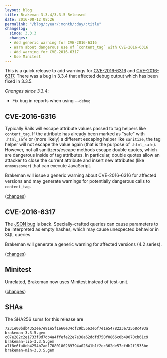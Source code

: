 ```yaml
---
layout: blog
title: Brakeman 3.3.4/3.3.5 Released
date: 2016-08-12 08:26
permalink: "/blog/:year/:month/:day/:title"
changelog:
  since: 3.3.3
  changes:
  - Add generic warning for CVE-2016-6316
  - Warn about dangerous use of `content_tag` with CVE-2016-6316
  - Add warning for CVE-2016-6317
  - Use Minitest
---
```



This is a quick release to add warnings for [CVE-2016-6316](https://groups.google.com/d/msg/ruby-security-ann/8B2iV2tPRSE/JkjCJkSoCgAJ) and [CVE-2016-6317](https://groups.google.com/d/msg/ruby-security-ann/WccgKSKiPZA/9DrsDVSoCgAJ). There was a bug in 3.3.4 that affected debug output which has been fixed in 3.3.5.


*Changes since 3.3.4*:

* Fix bug in reports when using `--debug` 

## CVE-2016-6316

Typically Rails will escape attribute values passed to tag helpers like `content_tag`. If the attribute has already been marked as "safe" with `.html_safe` or (more likely) a different escaping helper like `sanitize`, the tag helper will not escape the value again (that is the purpose of `.html_safe`). However, not all sanitizers/escape methods escape double quotes, which are dangerous inside of tag attributes. In particular, double quotes allow an attacker to close the current attribute and insert new attributes (like `onmouseover`) that can execute JavaScript.

Brakeman will issue a generic warning about CVE-2016-6316 for affected versions and may generate warnings for potentially dangerous calls to `content_tag`.

([changes](https://github.com/presidentbeef/brakeman/pull/917))

## CVE-2016-6317

The [JSON bug](https://groups.google.com/d/msg/rubyonrails-security/8SA-M3as7A8/Mr9fi9X4kNgJ) is back. Specially-crafted queries can cause parameters to be interpreted as empty hashes, which may cause unexpected behavior in SQL queries.

Brakeman will generate a generic warning for affected versions (4.2 series).

([changes](https://github.com/presidentbeef/brakeman/pull/918))

## Minitest

Unrelated, Brakeman now uses Minitest instead of test-unit.

([changes](https://github.com/presidentbeef/brakeman/pull/912/))

## SHAs

The SHA256 sums for this release are

    7231e00bdb4353ee7e91e5f1e60e34cf29b5563e6f7e1e5478223e72568c493a  brakeman-3.3.5.gem
    c07e282c2e1733f8d7db4a4ffefe22e7e38a62ddfd750f0866c0b49070cb61c9  brakeman-lib-3.3.5.gem
    a7f8e6fa8eb4254b7ad17080180289794a02641b1f2ec362de57cfdb2f1535be  brakeman-min-3.3.5.gem
